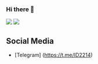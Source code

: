 ### Hi there 👋

<!--
**YadgarovIslombek/YadgarovIslombek** is a ✨ _special_ ✨ repository because its `README.md` (this file) appears on your GitHub profile.

Here are some ideas to get you started:

- 🔭 I’m currently working on ...
- 🌱 I’m currently learning ...
- 👯 I’m looking to collaborate on ...
- 🤔 I’m looking for help with ...
- 💬 Ask me about ...
- 📫 How to reach me: ...
- 😄 Pronouns: ...
- ⚡ Fun fact: ...
-->
![](https://github-readme-stats.vercel.app/api?username=YadgarovIslombek&count_private=true&show_icons=true&theme=react)
![](https://github-readme-stats.vercel.app/api/top-langs/?username=YadgarovIslombek&show_icons=true&theme=react)

## Social Media

- [Telegram] (https://t.me/ID2214)

